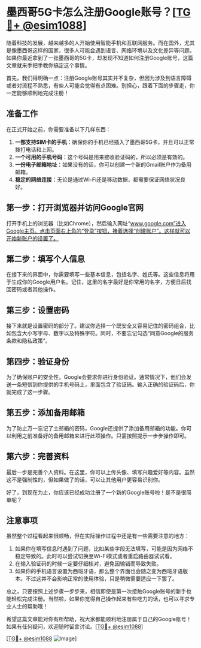 # 墨西哥5G卡怎么注册Google账号？[[TG💪+ @esim1088](https://t.me/s/esim1088)]

随着科技的发展，越来越多的人开始使用智能手机和互联网服务。而在国外，尤其是像墨西哥这样的国家，很多人可能会遇到语言、网络环境以及文化差异等问题。如果你最近拿到了一张墨西哥的5G卡，却发现不知道如何注册Google账号，这篇文章就来手把手教你搞定这个事情。

首先，我们得明确一点：注册Google账号其实并不复杂，但因为涉及到语言障碍或者对流程不熟悉，有些人可能会觉得有点困难。别担心，跟着下面的步骤走，你一定能够顺利地完成注册！

## 准备工作

在正式开始之前，你需要准备以下几样东西：

1. **一部支持SIM卡的手机**：确保你的手机已经插入了墨西哥5G卡，并且可以正常拨打电话和上网。
2. **一个可用的手机号码**：这个号码是用来接收验证码的，所以必须是有效的。
3. **一份电子邮箱地址**：如果没有的话，你可以创建一个新的Gmail账户作为备用邮箱。
4. **稳定的网络连接**：无论是通过Wi-Fi还是移动数据，都需要保证网络状况良好。

## 第一步：打开浏览器并访问Google官网

打开手机上的浏览器（比如Chrome），然后输入网址“www.google.com”进入Google主页。点击页面右上角的“登录”按钮，接着选择“创建账户”。这样就可以开始新账户的设置了。

## 第二步：填写个人信息

在接下来的界面中，你需要填写一些基本信息，包括名字、姓氏等。这些信息将用于生成你的Google用户名。记住，这里的名字最好是你常用的名字，方便日后找回密码或者其他操作。

## 第三步：设置密码

接下来就是设置密码的部分了。建议你选择一个既安全又容易记住的密码组合，比如包含大小写字母、数字以及特殊字符。同时，不要忘记勾选“同意Google的服务条款和隐私政策”。

## 第四步：验证身份

为了确保账户的安全性，Google会要求你进行身份验证。通常情况下，他们会发送一条短信到你提供的手机号码上，里面包含了验证码。输入正确的验证码后，你就完成了这一步骤。

## 第五步：添加备用邮箱

为了防止万一忘记了主邮箱的密码，Google还提供了添加备用邮箱的功能。你可以利用之前准备好的备用邮箱来进行此项操作。只需按照提示一步步操作即可。

## 第六步：完善资料

最后一步是完善个人资料。在这里，你可以上传头像、填写兴趣爱好等内容。虽然这不是强制性的，但如果做了的话，可以让其他用户更容易识别你。

好了，到现在为止，你应该已经成功注册了一个新的Google账号啦！是不是很简单呢？

## 注意事项

虽然整个过程看起来很顺畅，但在实际操作过程中还是有一些需要注意的地方：

1. 如果你在填写信息时遇到了问题，比如某些字段无法填写，可能是因为网络不稳定导致的。此时可以尝试切换至Wi-Fi模式或者重启路由器试试看。
2. 在输入验证码的时候一定要仔细核对，避免因输错而导致失败。
3. 如果你的手机语言设置为西班牙语，那么整个界面也会随之变为西班牙语版本。不过这并不会影响正常的使用体验，只是稍微需要适应一下罢了。

总之，只要按照上述步骤一步步来，相信即使是第一次接触Google账号的新手也能轻松完成注册。当然啦，如果你觉得自己操作起来有些吃力的话，也可以寻求专业人士的帮助哦！

希望这篇文章能对你有所帮助，祝大家都能顺利地注册属于自己的Google账号！如果有任何疑问，欢迎随时留言讨论。[[TG💪+ @esim1088](https://t.me/s/esim1088)]

[[TG💪+ @esim1088](https://t.me/s/esim1088) ![Image](https://i.postimg.cc/4NQfJmqS/Snipaste-2025-05-13-00-14-12.png)]
